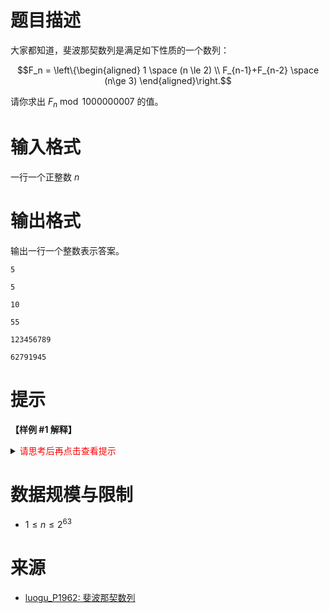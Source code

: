 # 题目描述

大家都知道，斐波那契数列是满足如下性质的一个数列：

$$F_n = \left\{\begin{aligned} 1 \space (n \le 2) \\ F_{n-1}+F_{n-2} \space (n\ge 3) \end{aligned}\right.$$


请你求出 $F_n \bmod 1000000007$ 的值。

# 输入格式

一行一个正整数 $n$

# 输出格式

输出一行一个整数表示答案。

```input1
5
```

```output1
5
```

```input2
10
```

```output2
55
```

```input3
123456789
```

```output3
62791945
```

# 提示
**【样例 #1 解释】**

<details>
<summary><font color="#FF0000">请思考后再点击查看提示</font></summary>

</details>

# 数据规模与限制
* $1\le n \le 2^{63}$

# 来源
* [luogu_P1962: 斐波那契数列](https://www.luogu.com.cn/problem/P1962)